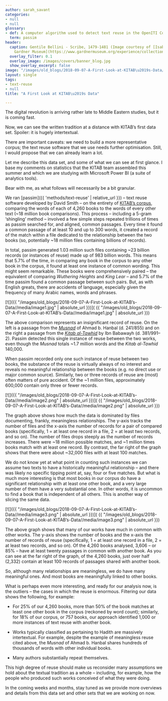 ```yaml
---
author: sarah_savant
categories:
- null
- null
glossary:
- def: A computer algorithm used to detect text reuse in the OpenITI Corpus.
  term: passim
header:
  caption: Gentile Bellini - Scribe, 1479-1481 (Image courtesy of [Isabella Stewart
    Gardner Museum](https://www.gardnermuseum.org/experience/collection/10755), Boston)
  overlay_filter: 0.1
  overlay_image: /images/covers/banner_blog.jpg
  show_overlay_excerpt: false
image: "/images/old_blogs/2018-09-07-A-First-Look-at-KITAB\u2019s-Data//media/image1.jpg"
layout: single
tags:
- text-reuse
- null
title: "A First Look at KITAB\u2019s Data"

---
```





The digital revolution is arriving rather late to Middle Eastern studies, but it is coming fast.



Now, we can see the written tradition at a distance with KITAB’s first data set. Spoiler: it is hugely intertextual.



There are important caveats: we need to build a more representative corpus; the text reuse software that we use needs further optimisation. Still, I would propose that we can already learn a lot.



Let me describe this data set, and some of what we can see at first glance. I base my comments on statistics that the KITAB team assembled this summer and which we are studying with Microsoft Power BI (a suite of analytics tools).



Bear with me, as what follows will necessarily be a bit granular.



We ran [passim]({{ 'methods/text-reuse' | relative_url }}) – text reuse software developed by David Smith – on the entirety of [KITAB’s corpus](https://github.com/OpenITI/), comparing the words of each of 4,260 books to the words of every other text (\~18 million book comparisons). This process – including a 5-gram ‘shingling’ method – involved a few simple steps repeated trillions of times as passim searched for, and aligned, common passages. Every time it found a common passage of at least 10 and up to 300 words, it created a record of the match within a file dedicated to the relationship between the two books (so, potentially \~18 million files containing billions of records).



In total, passim generated 1.03 million such files containing \~23 billion records (or instances of reuse) made up of 983 billion words. This means that 5.7% of the time, in comparing any book in the corpus to any other book in the corpus, it found at least one instance of common wording. This might seem remarkable. These books were comprehensively paired – the equivalent of comparing *Wuthering Heights* and *King Lear* – and 5.7% of the time passim found a common passage between such pairs. But, as with English greats, there are accidents of language, especially given the frequency of many Arabic names, words and phrases.



[![]({{ "/images/old_blogs/2018-09-07-A-First-Look-at-KITAB’s-Data//media/image1.jpg" | absolute_url }})]( {{ "/images/old_blogs/2018-09-07-A-First-Look-at-KITAB’s-Data//media/image1.jpg" | absolute_url }})



The above comparison represents an insignificant record of reuse. On the left is a passage from the [*Musnad*](https://github.com/OpenITI/0250AH/blob/master/data/0241IbnHanbal/0241IbnHanbal.Musnad/0241IbnHanbal.Musnad.JK000145-ara1) of Ahmad b. Hanbal (d. 241/855) and on the right a passage from the [*Kitab al-Tawhid*](https://github.com/OpenITI/0400AH/blob/master/data/0381IbnBabawayh/0381IbnBabawayh.Tawhid/0381IbnBabawayh.Tawhid.Shia001136-ara1) by Ibn Babawayh (d. 381/991–2). Passim detected this single instance of reuse between the two works, even though the *Musnad* totals \~1.7 million words and the *Kitab al-Tawhid* 140,000.



When passim recorded only one such instance of reuse between two books, the substance of the reuse is virtually always of no interest and reveals no meaningful relationship between the books (e.g. no direct use or major common source). Similarly, two or three records of reuse are (most) often matters of pure accident. Of the \~1 million files, approximately 600,000 contain only three or fewer records.



[![]({{ "/images/old_blogs/2018-09-07-A-First-Look-at-KITAB’s-Data//media/image2.png" | absolute_url }})]( {{ "/images/old_blogs/2018-09-07-A-First-Look-at-KITAB’s-Data//media/image2.png" | absolute_url }})



The graph above shows how much the data is dominated by files documenting, frankly, meaningless relationships. The y-axis tracks the number of files and the x-axis the number of records for a pair of compared books (specifically, 1 = at least one record in a file, 2 = at least two records, and so on). The number of files drops steeply as the number of records increases. There were \~18 million possible matches, and \~1 million times books match with at least one record. By contrast, the far right of the graph shows that there were about \~32,000 files with at least 100 matches.



We do not know yet at what point in counting such instances we can assume two texts to have a historically meaningful relationship – and there was likely no specific tipping point at, say, four or five matches. But what is much more interesting is that most books in our corpus do have a significant relationship with at least one other book, and a very large number of them have a very substantial one. In other words, it is uncommon to find a book that is independent of all others. This is another way of slicing the same data.



[![]({{ "/images/old_blogs/2018-09-07-A-First-Look-at-KITAB’s-Data//media/image3.png" | absolute_url }})]( {{ "/images/old_blogs/2018-09-07-A-First-Look-at-KITAB’s-Data//media/image3.png" | absolute_url }})



The above graph shows that many of our works have much in common with other works. The y-axis shows the number of books and the x-axis the number of records of reuse (specifically, 1 = at least one record in a file, 2 = at least two records, and so on). Of the 4,260 books analysed, 3,606 – or 85% – have at least twenty passages in common with another book. As you can see at the far right of the graph, of the 4,260 books, just over half (2,332) contain at least 100 records of passages shared with another book.



So, although many relationships are meaningless, we do have many meaningful ones. And most books are meaningfully linked to other books.



What is perhaps even more interesting, and ready for our analysis now, is the outliers – the cases in which the reuse is enormous. Filtering our data shows the following, for example:



-   For 25% of our 4,260 books, more than 50% of the book matches at least one other book in the corpus (reckoned by word count); similarly, for 18% of our corpus, or 757 books, our approach identified 1,000 or more instances of text reuse with another book.



-   Works typically classified as pertaining to Hadith are massively intertextual. For example, despite the example of meaningless reuse cited above, the *Musnad* of Ahmad b. Hanbal shares hundreds of thousands of words with other individual books.



-   Many authors substantially repeat themselves.



This high degree of reuse should make us reconsider many assumptions we hold about the textual tradition as a whole – including, for example, how the people who produced such works conceived of what they were doing.



In the coming weeks and months, stay tuned as we provide more overviews and details from this data set and other sets that we are working on now.


